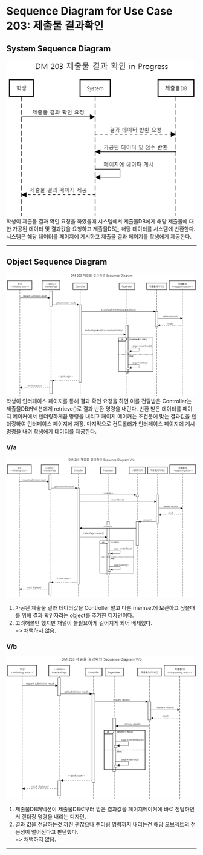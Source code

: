 # Sequence Diagram for Use Case 203: 제출물 결과확인

## System Sequence Diagram
![System Sequence Diagram for UC 203](https://github.com/SSSSEN666789/SPAMS/blob/Module2_ssd/System%20Design%20Document/Module2_students/img/DM203%EC%A0%9C%EC%B6%9C%EB%AC%BC%EA%B2%B0%EA%B3%BC%ED%99%95%EC%9D%B8%20Sequence%20Diagram.png)
학생이 제출물 결과 확인 요청을 하였을때 시스템에서 제출물DB에게 해당 제출물에 대한 가공된 데이터 및 결과값을 요청하고 제출물DB는 해당 데이터를 시스템에 반환한다. 시스템은 해당 데이터를 페이지에 게시하고 제출물 결과 페이지를 학생에게 제공한다.

--------
## Object Sequence Diagram
![Object Sequence Diagram for UC 203](https://github.com/SSSSEN666789/SPAMS/blob/Module2_ssd/System%20Design%20Document/Module2_students/img/DM%20203%20%EC%A0%9C%EC%B6%9C%EB%AC%BC%20%EA%B2%B0%EA%B3%BC%ED%99%95%EC%9D%B8%20Object%20Sequence%20Diagram.png)
학생이 인터페이스 페이지를 통해 결과 확인 요청을 하면 이를 전달받은 Controller는 제출물DB커넥션에게 retrieve()로 결과 반환 명령을 내린다. 반환 받은 데이터를 페이지 메이커에서 렌더링하게끔 명령을 내리고 페이지 메이커는 조건문에 맞는 결과값을 렌더링하여 인터페이스 페이지에 저장. 마지막으로 컨트롤러가 인터페이스 페이지에 게시 명령을 내려 학생에게 데이터를 제공한다.


### V/a
![Object Sequence Diagram for UC 203 - Variation a](https://github.com/SSSSEN666789/SPAMS/blob/Module2_ssd/System%20Design%20Document/Module2_students/img/DM%20203%20%EC%A0%9C%EC%B6%9C%EB%AC%BC%20%EA%B2%B0%EA%B3%BC%ED%99%95%EC%9D%B8%20Object%20Sequence%20Diagram%20V_a.png)
1. 가공된 제출물 결과 데이터값을 Controller 말고 다른 memset에 보관하고 싶을때를 위해 결과 확인자라는 object를 추가한 디자인이다.
2. 고려해볼만 했지만 채널이 불필요하게 길어지게 되어 배제했다.
<br />=> 채택하지 않음.

### V/b
![Object Sequence Diagram for UC 203 - Variation b](https://github.com/SSSSEN666789/SPAMS/blob/Module2_ssd/System%20Design%20Document/Module2_students/img/DM%20203%20%EC%A0%9C%EC%B6%9C%EB%AC%BC%20%EA%B2%B0%EA%B3%BC%ED%99%95%EC%9D%B8%20Object%20Sequence%20Diagram%20V_b.png)
1. 제출물DB커넥션이 제출물DB로부터 받은 결과값을 페이지메이커에 바로 전달하면서 렌더링 명령을 내리는 디자인.
2. 결과 값을 전달하는것 까진 괜찮으나 렌더링 명령까지 내리는건 해당 오브젝트의 전문성이 떨어진다고 판단했다.
<br />=> 채택하지 않음.


--------
